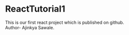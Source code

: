 # ReactTutorial1
This is our first react project which is published on github.<br>
Author- Ajinkya Sawale.
